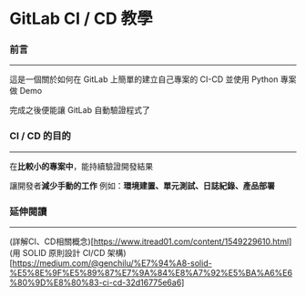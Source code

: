 # GitLab CI / CD 教學

### 前言
----
這是一個關於如何在 GitLab 上簡單的建立自己專案的 CI-CD 並使用 Python 專案做 Demo

完成之後便能讓 GitLab 自動驗證程式了

### CI / CD 的目的
----
在**比較小的專案中**，能持續驗證開發結果 

讓開發者**減少手動的工作**  例如：**環境建置、單元測試、日誌紀錄、產品部署**

### 延伸閱讀
----
(詳解CI、CD相關概念)[https://www.itread01.com/content/1549229610.html]
(用 SOLID 原則設計 CI/CD 架構)[https://medium.com/@genchilu/%E7%94%A8-solid-%E5%8E%9F%E5%89%87%E7%9A%84%E8%A7%92%E5%BA%A6%E6%80%9D%E8%80%83-ci-cd-32d16775e6a6]
